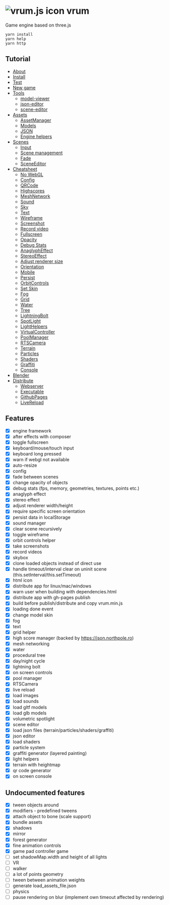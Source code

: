 # ![vrum.js icon](workspace/games/project/assets/favicon.ico) vrum

Game engine based on three.js

```
yarn install
yarn help
yarn http
```

## Tutorial

<!--ts-->
   * [About](tutorials/INSTALL.md#About)
   * [Install](tutorials/INSTALL.md#Install)
   * [Test](tutorials/INSTALL.md#Test)
   * [New game](tutorials/INSTALL.md#NewGame)
   * [Tools](tutorials/INSTALL.md#Tools)
       * [model-viewer](tutorials/ASSETS.md#ModelViewer)
       * [json-editor](tutorials/ASSETS.md#JSONEditor)
       * [scene-editor](tutorials/SCENES.md#SceneEditor)
   * [Assets](tutorials/ASSETS.md)
       * [AssetManager](tutorials/ASSETS.md#AssetManager)
       * [Models](tutorials/ASSETS.md#Models)
       * [JSON](tutorials/ASSETS.md#JSON)
       * [Engine helpers](tutorials/ASSETS.md#EngineHelpers)
   * [Scenes](tutorials/SCENES.md)
       * [Input](tutorials/SCENES.md#Input)
       * [Scene management](tutorials/SCENES.md#SceneManagement)
       * [Fade](tutorials/SCENES.md#Fade)
       * [SceneEditor](tutorials/SCENES.md#SceneEditor)
   * [Cheatsheet](tutorials/CHEATSHEET.md)
       * [No WebGL](tutorials/CHEATSHEET.md#NoWebGL)
       * [Config](tutorials/CHEATSHEET.md#Config)
       * [QRCode](tutorials/CHEATSHEET.md#QRCode)
       * [Highscores](tutorials/CHEATSHEET.md#Highscores)
       * [MeshNetwork](tutorials/CHEATSHEET.md#MeshNetwork)
       * [Sound](tutorials/CHEATSHEET.md#Sound)
       * [Sky](tutorials/CHEATSHEET.md#Sky)
       * [Text](tutorials/CHEATSHEET.md#Text)
       * [Wireframe](tutorials/CHEATSHEET.md#Wireframe)
       * [Screenshot](tutorials/CHEATSHEET.md#Screenshot)
       * [Record video](tutorials/CHEATSHEET.md#RecordVideo)
       * [Fullscreen](tutorials/CHEATSHEET.md#Fullscreen)
       * [Opacity](tutorials/CHEATSHEET.md#Opacity)
       * [Debug Stats](tutorials/CHEATSHEET.md#DebugStats)
       * [AnaglyphEffect](tutorials/CHEATSHEET.md#AnaglyphEffect)
       * [StereoEffect](tutorials/CHEATSHEET.md#StereoEffect)
       * [Adjust renderer size](tutorials/CHEATSHEET.md#AdjustRendererSize)
       * [Orientation](tutorials/CHEATSHEET.md#Orientation)
       * [Mobile](tutorials/CHEATSHEET.md#Mobile)
       * [Persist](tutorials/CHEATSHEET.md#Persist)
       * [OrbitControls](tutorials/CHEATSHEET.md#OrbitControls)
       * [Set Skin](tutorials/CHEATSHEET.md#SetSkin)
       * [Fog](tutorials/CHEATSHEET.md#Fog)
       * [Grid](tutorials/CHEATSHEET.md#Grid)
       * [Water](tutorials/CHEATSHEET.md#Water)
       * [Tree](tutorials/CHEATSHEET.md#Tree)
       * [LightningBolt](tutorials/CHEATSHEET.md#LightningBolt)
       * [SpotLight](tutorials/CHEATSHEET.md#SpotLight)
       * [LightHelpers](tutorials/CHEATSHEET.md#LightHelpers)
       * [VirtualController](tutorials/CHEATSHEET.md#VirtualController)
       * [PoolManager](tutorials/CHEATSHEET.md#PoolManager)
       * [RTSCamera](tutorials/CHEATSHEET.md#RTSCamera)
       * [Terrain](tutorials/CHEATSHEET.md#Terrain)
       * [Particles](tutorials/CHEATSHEET.md#Particles)
       * [Shaders](tutorials/CHEATSHEET.md#Shaders)
       * [Graffiti](tutorials/CHEATSHEET.md#Graffiti)
       * [Console](tutorials/CHEATSHEET.md#Console)
   * [Blender](tutorials/BLENDER.md)
   * [Distribute](tutorials/DISTRIBUTE.md)
      * [Webserver](tutorials/DISTRIBUTE.md#Executable)
      * [Executable](tutorials/DISTRIBUTE.md#Executable)
      * [GithubPages](tutorials/DISTRIBUTE.md#GithubPages)
      * [LiveReload](tutorials/DISTRIBUTE.md#LiveReload)
<!--te-->

## Features

* [x] engine framework
* [x] after effects with composer
* [x] toggle fullscreen
* [x] keyboard/mouse/touch input
* [x] keyboard long pressed
* [x] warn if webgl not available
* [x] auto-resize
* [x] config
* [x] fade between scenes
* [x] change opacity of objects
* [x] debug stats (fps, memory, geometries, textures, points etc.)
* [x] anaglyph effect
* [x] stereo effect
* [x] adjust renderer width/height
* [x] require specific screen orientation
* [x] persist data in localStorage
* [x] sound manager
* [x] clear scene recursively
* [x] toggle wireframe
* [x] orbit controls helper
* [x] take screenshots
* [x] record videos
* [x] skybox
* [x] clone loaded objects instead of direct use
* [x] handle timeout/interval clear on uninit scene (this.setInterval/this.setTimeout)
* [x] html icon
* [x] distribute app for linux/mac/windows
* [x] warn user when building with dependencies.html
* [x] distribute app with gh-pages publish
* [x] build before publish/distribute and copy vrum.min.js
* [x] loading done event
* [x] change model skin
* [x] fog
* [x] text
* [x] grid helper
* [x] high score manager (backed by https://json.northpole.ro)
* [x] mesh networking
* [x] water
* [x] procedural tree
* [x] day/night cycle
* [x] lightning bolt
* [x] on screen controls
* [x] pool manager
* [x] RTSCamera
* [x] live reload
* [x] load images
* [x] load sounds
* [x] load gltf models
* [x] load glb models
* [x] volumetric spotlight
* [x] scene editor
* [x] load json files (terrain/particles/shaders/graffiti)
* [x] json editor
* [x] load shaders
* [x] particle system
* [x] graffiti generator (layered painting)
* [x] light helpers
* [x] terrain with heightmap
* [x] qr code generator
* [x] on screen console

## Undocumented features

* [x] tween objects around
* [x] modifiers - predefined tweens
* [x] attach object to bone (scale support)
* [x] bundle assets
* [x] shadows
* [x] mirror
* [x] forest generator
* [x] fine animation controls
* [x] game pad controller game
* [ ] set shadowMap.width and height of all lights
* [ ] VR
* [ ] walker
* [ ] a lot of points geometry
* [ ] tween between animation weights
* [ ] generate load_assets_file.json
* [ ] physics
* [ ] pause rendering on blur (implement own timeout affected by rendering)
